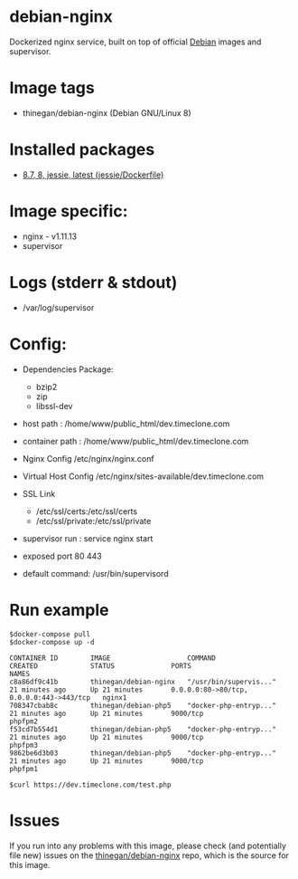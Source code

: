 # debian-nginx
Dockerized nginx service, built on top of official [Debian](https://hub.docker.com/_/debian/) images and supervisor.

# Image tags
* thinegan/debian-nginx (Debian GNU/Linux 8)

# Installed packages
* [8.7, 8, jessie, latest (jessie/Dockerfile)](https://github.com/tianon/docker-brew-debian/blob/e8131d071a42b8e88cabbb0aa33023c7b66b7b93/jessie/Dockerfile)

# Image specific:
* nginx - v1.11.13
* supervisor

# Logs (stderr & stdout)
* /var/log/supervisor

# Config:
* Dependencies Package:
  * bzip2
  * zip
  * libssl-dev
* host path : /home/www/public_html/dev.timeclone.com
* container path : /home/www/public_html/dev.timeclone.com

* Nginx Config /etc/nginx/nginx.conf
* Virtual Host Config /etc/nginx/sites-available/dev.timeclone.com
* SSL Link
  - /etc/ssl/certs:/etc/ssl/certs
  - /etc/ssl/private:/etc/ssl/private

* supervisor run : service nginx start
* exposed port 80 443
* default command: /usr/bin/supervisord

# Run example
```console
$docker-compose pull
$docker-compose up -d

CONTAINER ID        IMAGE                   COMMAND                  CREATED             STATUS              PORTS                                      NAMES
c8a86df9c41b        thinegan/debian-nginx   "/usr/bin/supervis..."   21 minutes ago      Up 21 minutes       0.0.0.0:80->80/tcp, 0.0.0.0:443->443/tcp   nginx1
708347cbab8c        thinegan/debian-php5    "docker-php-entryp..."   21 minutes ago      Up 21 minutes       9000/tcp                                   phpfpm2
f53cd7b554d1        thinegan/debian-php5    "docker-php-entryp..."   21 minutes ago      Up 21 minutes       9000/tcp                                   phpfpm3
9862be6d3b03        thinegan/debian-php5    "docker-php-entryp..."   21 minutes ago      Up 21 minutes       9000/tcp                                   phpfpm1

$curl https://dev.timeclone.com/test.php

```

# Issues
If you run into any problems with this image, please check (and potentially file new) issues on the [thinegan/debian-nginx](https://github.com/thinegan/debian-nginx) repo, which is the source for this image.

